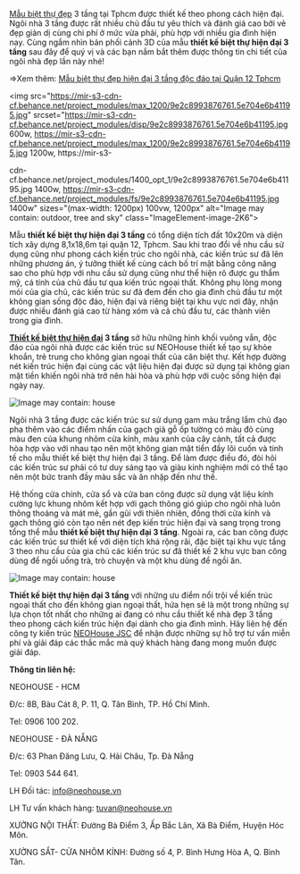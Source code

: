 <a href="https://neohouse.vn/du-an/biet-thu-dep/">Mẫu biệt thự đẹp</a> 3 tầng tại Tphcm được thiết kế theo phong cách hiện đại. Ngôi nhà 3 tầng được rất nhiều chủ đầu tư yêu thích và đánh giá cao bởi vẻ đẹp giản dị cùng chi phí ở mức vừa phải, phù hợp với nhiều gia đình hiện nay. Cùng ngắm nhìn bản phối cảnh 3D của mẫu <b>thiết kế biệt thự hiện đại 3 tầng</b> sau đây để quý vị và các bạn nắm bắt thêm được thông tin chi tiết của ngôi nhà đẹp lần này nhé!

=>Xem thêm: <a href="https://medium.com/@neohouse/m%E1%BA%ABu-bi%E1%BB%87t-th%E1%BB%B1-%C4%91%E1%BA%B9p-hi%E1%BB%87n-%C4%91%E1%BA%A1i-3-t%E1%BA%A7ng-%C4%91%E1%BB%99c-%C4%91%C3%A1o-t%E1%BA%A1i-qu%E1%BA%ADn-12-tphcm-17a63dd7a9bc">Mẫu biệt thự đẹp hiện đại 3 tầng độc đáo tại Quận 12 Tphcm</a>

<img src="https://mir-s3-cdn-cf.behance.net/project_modules/max_1200/9e2c8993876761.5e704e6b41195.jpg" srcset="https://mir-s3-cdn-cf.behance.net/project_modules/disp/9e2c8993876761.5e704e6b41195.jpg 600w, https://mir-s3-cdn-cf.behance.net/project_modules/max_1200/9e2c8993876761.5e704e6b41195.jpg 1200w, https://mir-s3-

cdn-cf.behance.net/project_modules/1400_opt_1/9e2c8993876761.5e704e6b41195.jpg 1400w, https://mir-s3-cdn-cf.behance.net/project_modules/fs/9e2c8993876761.5e704e6b41195.jpg 1400w" sizes="(max-width: 1200px) 100vw, 1200px" alt="Image may contain: outdoor, tree and sky" class="ImageElement-image-2K6">

Mẫu </i><b>thiết kế biệt thự hiện đại 3 tầng</b></i> có tổng diện tích đất 10x20m và diện tích xây dựng 8,1x18,6m tại quận 12, Tphcm. Sau khi trao đổi về nhu cầu sử dụng cũng như phong cách kiến trúc cho ngôi nhà, các kiến trúc sư đã lên những phương án, ý tưởng thiết kế cùng cách bố trí mặt bằng công năng sao cho phù hợp với nhu cầu sử dụng cũng như thể hiện rõ được gu thẩm mỹ, cá tính của chủ đầu tư qua kiến trúc ngoại thất. Không phụ lòng mong mỏi của gia chủ, các kiến trúc sư đã đem đến cho gia đình chủ đầu tư một không gian sống độc đáo, hiện đại và riêng biệt tại khu vực nơi đây, nhận được nhiều đánh giá cao từ hàng xóm và cả chủ đầu tư, các thành viên trong gia đình.

<b><a href="https://neohouse.vn/du-an/biet-thu-hien-dai/">Thiết kế biệt thự hiện đại</a> 3 tầng</b> sở hữu những hình khối vuông vắn, độc đáo của ngôi nhà được các kiến trúc sư NEOHouse thiết kế tạo sự khỏe khoắn, trẻ trung cho không gian ngoại thất của căn biệt thự. Kết hợp đường nét kiến trúc hiện đại cùng các vật liệu hiện đại được sử dụng tại không gian mặt tiền khiến ngôi nhà trở nên hài hòa và phù hợp với cuộc sống hiện đại ngày nay.

<img src="https://mir-s3-cdn-cf.behance.net/project_modules/max_1200/2497f593876761.5e704e6b40a8f.jpg" srcset="https://mir-s3-cdn-cf.behance.net/project_modules/disp/2497f593876761.5e704e6b40a8f.jpg 600w, https://mir-s3-cdn-cf.behance.net/project_modules/max_1200/2497f593876761.5e704e6b40a8f.jpg 1200w, https://mir-s3-cdn-cf.behance.net/project_modules/fs/2497f593876761.5e704e6b40a8f.jpg 1300w" sizes="(max-width: 1200px) 100vw, 1200px" alt="Image may contain: house" class="ImageElement-image-2K6">

Ngôi nhà 3 tầng được các kiến trúc sư sử dụng gam màu trắng lắm chủ đạo pha thêm vào các điểm nhấn của gạch giả gỗ ốp tường có màu đỏ cùng màu đen của khung nhôm cửa kính, màu xanh của cây cảnh, tất cả được hòa hợp vào với nhau tạo nên một không gian mặt tiền đầy lôi cuốn và tinh tế cho mẫu </b>thiết kế biệt thự hiện đại 3 tầng</b>. Để làm được điều đó, đòi hỏi các kiến trúc sư phải có tư duy sáng tạo và giàu kinh nghiệm mới có thể tạo nên một bức tranh đầy màu sắc và ăn nhập đến như thế.

Hệ thống cửa chính, cửa sổ và cửa ban công được sử dụng vật liệu kính cường lực khung nhôm kết hợp với gạch thông gió giúp cho ngôi nhà luôn thông thoáng và mát mẻ, gần gũi với thiên nhiên, đồng thời cửa kính và gạch thông gió còn tạo nên nét đẹp kiến trúc hiện đại và sang trọng trong tổng thể mẫu <b>thiết kế biệt thự hiện đại 3 tầng</b>. Ngoài ra, các ban công được các kiến trúc sư thiết kế với diện tích khá rộng rãi, đặc biệt tại khu vực tầng 3 theo nhu cầu của gia chủ các kiến trúc sư đã thiết kế 2 khu vực ban công dùng để ngồi uống trà, trò chuyện và một khu dùng để ngồi ăn.

<img src="https://mir-s3-cdn-cf.behance.net/project_modules/max_1200/e5d63293876761.5e704e6b4038a.jpg" srcset="https://mir-s3-cdn-cf.behance.net/project_modules/disp/e5d63293876761.5e704e6b4038a.jpg 600w, https://mir-s3-cdn-cf.behance.net/project_modules/max_1200/e5d63293876761.5e704e6b4038a.jpg 1200w, https://mir-s3-cdn-cf.behance.net/project_modules/1400_opt_1/e5d63293876761.5e704e6b4038a.jpg 1400w, https://mir-s3-cdn-cf.behance.net/project_modules/fs/e5d63293876761.5e704e6b4038a.jpg 1500w" sizes="(max-width: 1200px) 100vw, 1200px" alt="Image may contain: house" class="ImageElement-image-2K6">

<b>Thiết kế biệt thự hiện đại 3 tầng</b> với những ưu điểm nổi trội về kiến trúc ngoại thất cho đến không gian ngoại thất, hứa hẹn sẽ là một trong những sự lựa chọn tốt nhất cho những ai đang có nhu cầu thiết kế nhà đẹp 3 tầng theo phong cách kiến trúc hiện đại dành cho gia đình mình. Hãy liên hệ đến công ty kiến trúc <a href="https://neohouse.vn/">NEOHouse JSC</a> để nhận được những sự hỗ trợ tư vấn miễn phí và giải đáp các thắc mắc mà quý khách hàng đang mong muốn được giải đáp.

<b>Thông tin liên hệ:</b>

NEOHOUSE - HCM

Đ/c: 8B, Bàu Cát 8, P. 11, Q. Tân Bình, TP. Hồ Chí Minh.

Tel: 0906 100 202.

NEOHOUSE - ĐÀ NẴNG

Đ/c: 63 Phan Đăng Lưu, Q. Hải Châu, Tp. Đà Nẵng

Tel: 0903 544 641.

LH Đối tác: info@neohouse.vn

LH Tư vấn khách hàng: tuvan@neohouse.vn

XƯỞNG NỘI THẤT: Đường Bà Điểm 3, Ấp Bắc Lân, Xã Bà Điểm, Huyện Hóc Môn.

XƯỞNG SẮT- CỬA NHÔM KÍNH: Đường số 4, P. Bình Hưng Hòa A, Q. Bình Tân.
